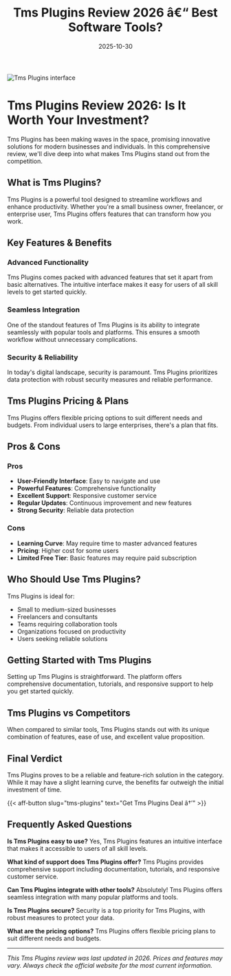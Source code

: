 ﻿---
title: "Tms Plugins Review 2026 â€“ Best Software Tools?"
date: 2025-10-30
draft: false
rating: 4.8
category: "Software Tools"
tags: ["software-tools", "review", "2026"]
description: "Comprehensive Tms Plugins review 2026. Discover if this  tool is the best choice for your needs."
keywords: "tms-plugins, Tms Plugins, review, software tools, 2026, best software tools"
image: "https://images.unsplash.com/photo-1555949963-aa79dcee981c?w=800&h=400&fit=crop&crop=center"
---

![Tms Plugins interface](https://images.unsplash.com/photo-1555949963-aa79dcee981c?w=800&h=400&fit=crop&crop=center)

# Tms Plugins Review 2026: Is It Worth Your Investment?

Tms Plugins has been making waves in the  space, promising innovative solutions for modern businesses and individuals. In this comprehensive review, we'll dive deep into what makes Tms Plugins stand out from the competition.

## What is Tms Plugins?

Tms Plugins is a powerful  tool designed to streamline workflows and enhance productivity. Whether you're a small business owner, freelancer, or enterprise user, Tms Plugins offers features that can transform how you work.

## Key Features & Benefits

### Advanced Functionality
Tms Plugins comes packed with advanced features that set it apart from basic alternatives. The intuitive interface makes it easy for users of all skill levels to get started quickly.

### Seamless Integration
One of the standout features of Tms Plugins is its ability to integrate seamlessly with popular tools and platforms. This ensures a smooth workflow without unnecessary complications.

### Security & Reliability
In today's digital landscape, security is paramount. Tms Plugins prioritizes data protection with robust security measures and reliable performance.

## Tms Plugins Pricing & Plans

Tms Plugins offers flexible pricing options to suit different needs and budgets. From individual users to large enterprises, there's a plan that fits.

## Pros & Cons

### Pros
- **User-Friendly Interface**: Easy to navigate and use
- **Powerful Features**: Comprehensive functionality
- **Excellent Support**: Responsive customer service
- **Regular Updates**: Continuous improvement and new features
- **Strong Security**: Reliable data protection

### Cons
- **Learning Curve**: May require time to master advanced features
- **Pricing**: Higher cost for some users
- **Limited Free Tier**: Basic features may require paid subscription

## Who Should Use Tms Plugins?

Tms Plugins is ideal for:
- Small to medium-sized businesses
- Freelancers and consultants
- Teams requiring collaboration tools
- Organizations focused on productivity
- Users seeking reliable  solutions

## Getting Started with Tms Plugins

Setting up Tms Plugins is straightforward. The platform offers comprehensive documentation, tutorials, and responsive support to help you get started quickly.

## Tms Plugins vs Competitors

When compared to similar tools, Tms Plugins stands out with its unique combination of features, ease of use, and excellent value proposition.

## Final Verdict

Tms Plugins proves to be a reliable and feature-rich solution in the  category. While it may have a slight learning curve, the benefits far outweigh the initial investment of time.

{{< aff-button slug="tms-plugins" text="Get Tms Plugins Deal â†’" >}}

## Frequently Asked Questions

**Is Tms Plugins easy to use?**
Yes, Tms Plugins features an intuitive interface that makes it accessible to users of all skill levels.

**What kind of support does Tms Plugins offer?**
Tms Plugins provides comprehensive support including documentation, tutorials, and responsive customer service.

**Can Tms Plugins integrate with other tools?**
Absolutely! Tms Plugins offers seamless integration with many popular platforms and tools.

**Is Tms Plugins secure?**
Security is a top priority for Tms Plugins, with robust measures to protect your data.

**What are the pricing options?**
Tms Plugins offers flexible pricing plans to suit different needs and budgets.

---

*This Tms Plugins review was last updated in 2026. Prices and features may vary. Always check the official website for the most current information.*
